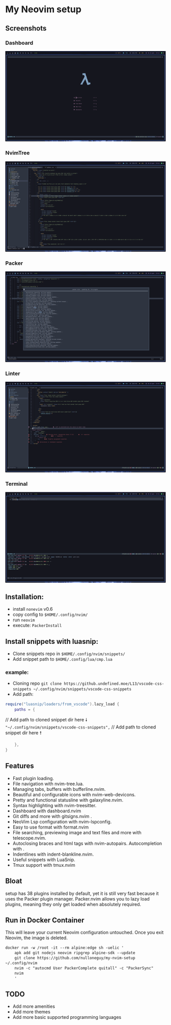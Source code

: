 # My Neovim setup

## Screenshots

### Dashboard

![dashboard](screenshots/dashboard.png)

### NvimTree

![](screenshots/nvimtree.png)

### Packer

![](screenshots/packer.png)

### Linter

![](screenshots/linter.png)

### Terminal

![](screenshots/terminal.png)

## Installation:

- install `nonevim` v0.6
- copy config to `$HOME/.config/nvim/`
- run `neovim`
- execute: `PackerInstall`

## Install snippets with luasnip:

- Clone snippets repo in `$HOME/.config/nvim/snippets/`
- Add snippet path to `$HOME/.config/lua/cmp.lua`

### example:

- Cloning repo
  `git clone https://github.undefined.moe/L13/vscode-css-snippets ~/.config/nvim/snippets/vscode-css-snippets `
- Add path:

```lua
require("luasnip/loaders/from_vscode").lazy_load {
    paths = {
```
// Add path to cloned snippet dir here 🠗 <br/>
``"~/.config/nvim/snippets/vscode-css-snippets",``
// Add path to cloned snippet dir here 🠕 <br/>
```lua
    },
}
```

## Features

- Fast plugin loading.
- File navigation with nvim-tree.lua.
- Managing tabs, buffers with bufferline.nvim.
- Beautiful and configurable icons with nvim-web-devicons.
- Pretty and functional statusline with galaxyline.nvim.
- Syntax highlighting with nvim-treesitter.
- Dashboard with dashboard.nvim
- Git diffs and more with gitsigns.nvim .
- NeoVim Lsp configuration with nvim-lspconfig.
- Easy to use format with format.nvim
- File searching, previewing image and text files and more with telescope.nvim.
- Autoclosing braces and html tags with nvim-autopairs. Autocompletion with .
- Indentlines with indent-blankline.nvim.
- Useful snippets with LuaSnip.
- Tmux support with tmux.nvim

## Bloat

setup has 38 plugins installed by default, yet it is still very fast because it uses the Packer plugin manager.
Packer.nvim allows you to lazy load plugins, meaning they only get loaded when absolutely required.

## Run in Docker Container

This will leave your current Neovim configuration untouched. Once you exit Neovim, the image is deleted.

```
docker run -w /root -it --rm alpine:edge sh -uelic '
    apk add git nodejs neovim ripgrep alpine-sdk --update
    git clone https://github.com/nulloneguy/my-nvim-setup ~/.config/nvim
    nvim -c "autocmd User PackerComplete quitall" -c "PackerSync"
    nvim
    '
```

## TODO

- Add more amenities
- Add more themes
- Add more basic supported programming languages
